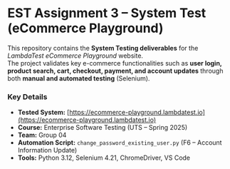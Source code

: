 # EST Assignment 3 – System Test (eCommerce Playground)
This repository contains the **System Testing deliverables** for the *LambdaTest eCommerce Playground* website.  
The project validates key e-commerce functionalities such as **user login, product search, cart, checkout, payment, and account updates** through both **manual and automated testing** (Selenium).

### Key Details
- **Tested System:** [https://ecommerce-playground.lambdatest.io](https://ecommerce-playground.lambdatest.io)  
- **Course:** Enterprise Software Testing (UTS – Spring 2025)  
- **Team:** Group 04  
- **Automation Script:** `change_password_existing_user.py` (F6 – Account Information Update)  
- **Tools:** Python 3.12, Selenium 4.21, ChromeDriver, VS Code  
